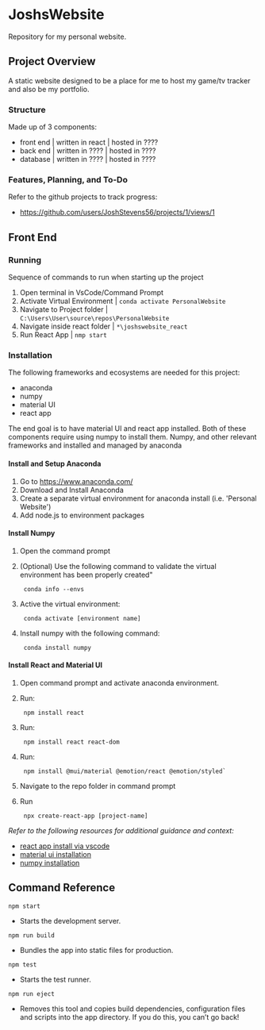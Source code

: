 # JoshsWebsite

Repository for my personal website.

## Project Overview

A static website designed to be a place for me to host my game/tv tracker and also be my portfolio.

### Structure

Made up of 3 components:

- front end | written in react | hosted in ????
- back end | written in ???? | hosted in ????
- database | written in ???? | hosted in ????

### Features, Planning, and To-Do

Refer to the github projects to track progress:

- <https://github.com/users/JoshStevens56/projects/1/views/1>

## Front End

### Running

Sequence of commands to run when starting up the project

1. Open terminal in VsCode/Command Prompt
2. Activate Virtual Environment | `conda activate PersonalWebsite`
3. Navigate to Project folder | `C:\Users\User\source\repos\PersonalWebsite`
4. Navigate inside react folder | `*\joshswebsite_react`
5. Run React App | `nmp start`

### Installation

The following frameworks and ecosystems are needed for this project:

- anaconda
- numpy
- material UI
- react app

The end goal is to have material UI and react app installed. Both of these components require using numpy to install them. Numpy, and other relevant frameworks and installed and managed by anaconda

#### Install and Setup Anaconda

1. Go to <https://www.anaconda.com/>
2. Download and Install Anaconda
3. Create a separate virtual environment for anaconda install (i.e. 'Personal Website')
4. Add node.js to environment packages

#### Install Numpy

1. Open the command prompt
2. (Optional) Use the following command to validate the virtual environment has been properly created"

        conda info --envs

3. Active the virtual environment:

        conda activate [environment name]
4. Install numpy with the following command:

        conda install numpy

#### Install React and Material UI

1. Open command prompt and activate anaconda environment.
2. Run:

        npm install react
3. Run:

        npm install react react-dom
4. Run:

        npm install @mui/material @emotion/react @emotion/styled`
5. Navigate to the repo folder in command prompt
6. Run

        npx create-react-app [project-name]

*Refer to the following resources for additional guidance and context:*

- [react app install via vscode](<https://code.visualstudio.com/docs/nodejs/reactjs-tutorial>)
- [material ui installation](https://mui.com/material-ui/getting-started/installation/)
- [numpy installation](<https://numpy.org/install/>)

## Command Reference

`npm start`

- Starts the development server.

`npm run build`

- Bundles the app into static files for production.

`npm test`

- Starts the test runner.

`npm run eject`

- Removes this tool and copies build dependencies, configuration files and scripts into the app directory. If you do this, you can’t go back!
